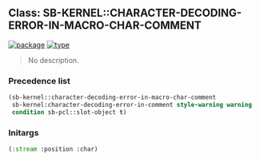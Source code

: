 ## Class: SB-KERNEL::CHARACTER-DECODING-ERROR-IN-MACRO-CHAR-COMMENT
[![package](https://img.shields.io/badge/Package-SB--KERNEL-5f9ea0.svg?style=social&colorA=999999)](../) [![type](https://img.shields.io/badge/Type-Class-5f9ea0.svg?style=social&colorA=999999)](../#class) 

> No description.

### Precedence list
```cl
(sb-kernel::character-decoding-error-in-macro-char-comment
 sb-kernel:character-decoding-error-in-comment style-warning warning
 condition sb-pcl::slot-object t)
```
### Initargs
```cl
(:stream :position :char)
```
